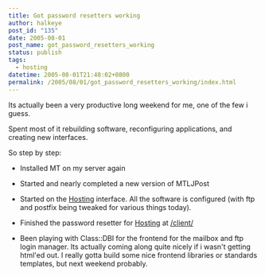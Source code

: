 ```yaml
---
title: Got password resetters working
author: halkeye
post_id: "135"
date: 2005-08-01
post_name: got_password_resetters_working
status: publish
tags:
  - hosting
datetime: 2005-08-01T21:48:02+0800
permalink: /2005/08/01/got_password_resetters_working/index.html
---
```


Its actually been a very productive long weekend for me, one of the few i guess.  

Spent most of it rebuilding software, reconfiguring applications, and creating new interfaces.  

So step by step:

* Installed MT on my server again  

* Started and nearly completed a new version of MTLJPost  

* Started on the [Hosting](http://hosting.kodekoan.com) interface. All the software is configured (with ftp and postfix being tweaked for various things today).  

* Finished the password resetter for [Hosting](http://hosting.kodekoan.com) at [/client/](http://hosting.kodekoan.com/client/)  

* Been playing with Class::DBI for the frontend for the mailbox and ftp login manager. Its actually coming along quite nicely if i wasn't getting html'ed out. I really gotta build some nice frontend libraries or standards templates, but next weekend probably.